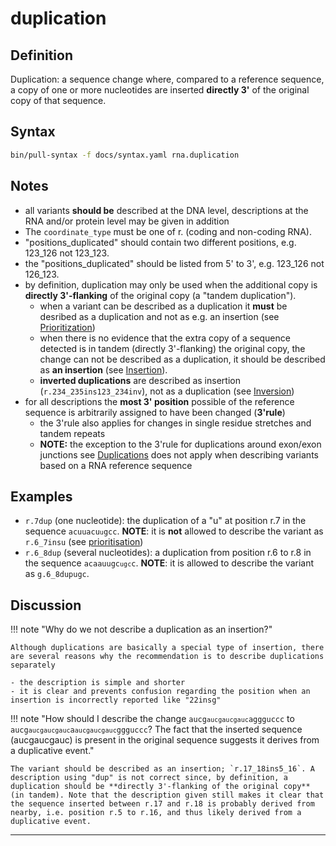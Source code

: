 # duplication

## Definition

Duplication: a sequence change where, compared to a reference sequence, a copy of one or more nucleotides are inserted **directly 3'** of the original copy of that sequence.

## Syntax

```sh exec="true"
bin/pull-syntax -f docs/syntax.yaml rna.duplication
```

## Notes

- all variants **should be** described at the DNA level, descriptions at the RNA and/or protein level may be given in addition
- The `coordinate_type` must be one of r. (coding and non-coding RNA).
- "positions_duplicated" should contain two different positions, e.g. 123_126 not 123_123.
- the "positions_duplicated" should be listed from 5' to 3', e.g. 123_126 not 126_123.
- by definition, duplication may only be used when the additional copy is **directly 3'-flanking** of the original copy (a "tandem duplication").
  - when a variant can be described as a duplication it **must** be desribed as a duplication and not as e.g. an insertion (see [Prioritization](../general.md))
  - when there is no evidence that the extra copy of a sequence detected is in tandem (directly 3'-flanking) the original copy, the change can not be described as a duplication, it should be described as **an insertion** (see [Insertion](insertion.md)).
  - **inverted duplications** are described as insertion (`r.234_235ins123_234inv`), not as a duplication (see [Inversion](inversion.md))
- for all descriptions the **most 3' position** possible of the reference sequence is arbitrarily assigned to have been changed (**3'rule**)
  - the 3'rule also applies for changes in single residue stretches and tandem repeats
  - **NOTE:** the exception to the 3'rule for duplications around exon/exon junctions see [Duplications](../DNA/duplication.md) does not apply when describing variants based on a RNA reference sequence

## Examples

- `r.7dup` (one nucleotide): the duplication of a "u" at position r.7 in the sequence <code>acuuacu<code class="ins">u</code>gcc</code>. **NOTE**: it is **not** allowed to describe the variant as <code class="invalid">r.6_7insu</code> (see [prioritisation](../general.md))
- `r.6_8dup` (several nucleotides): a duplication from position r.6 to r.8 in the sequence <code>acaauugc<code class="ins">ugc</code>c</code>. **NOTE**: it is allowed to describe the variant as <code class="invalid">g.6_8dupugc</code>.

## Discussion

!!! note "Why do we not describe a duplication as an insertion?"

    Although duplications are basically a special type of insertion, there are several reasons why the recommendation is to describe duplications separately

    - the description is simple and shorter
    - it is clear and prevents confusion regarding the position when an insertion is incorrectly reported like "22insg"

!!! note "How should I describe the change <code>aucg<code class="spot1">aucgaucgauc</code>aggguccc</code> to <code>aucg<code class="spot1">aucgaucgauc</code>a<code class="ins">aucgaucgauc</code>ggguccc</code>? The fact that the inserted sequence (aucgaucgauc) is present in the original sequence suggests it derives from a duplicative event."

    The variant should be described as an insertion; `r.17_18ins5_16`. A description using "dup" is not correct since, by definition, a duplication should be **directly 3'-flanking of the original copy** (in tandem). Note that the description given still makes it clear that the sequence inserted between r.17 and r.18 is probably derived from nearby, i.e. position r.5 to r.16, and thus likely derived from a duplicative event.

---
